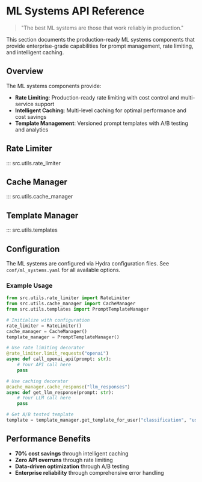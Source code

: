 # ML Systems API Reference

> "The best ML systems are those that work reliably in production."

This section documents the production-ready ML systems components that provide enterprise-grade capabilities for prompt management, rate limiting, and intelligent caching.

## Overview

The ML systems components provide:

- **Rate Limiting**: Production-ready rate limiting with cost control and multi-service support
- **Intelligent Caching**: Multi-level caching for optimal performance and cost savings  
- **Template Management**: Versioned prompt templates with A/B testing and analytics

## Rate Limiter

::: src.utils.rate_limiter

## Cache Manager

::: src.utils.cache_manager

## Template Manager

::: src.utils.templates

## Configuration

The ML systems are configured via Hydra configuration files. See `conf/ml_systems.yaml` for all available options.

### Example Usage

```python
from src.utils.rate_limiter import RateLimiter
from src.utils.cache_manager import CacheManager
from src.utils.templates import PromptTemplateManager

# Initialize with configuration
rate_limiter = RateLimiter()
cache_manager = CacheManager()
template_manager = PromptTemplateManager()

# Use rate limiting decorator
@rate_limiter.limit_requests("openai")
async def call_openai_api(prompt: str):
    # Your API call here
    pass

# Use caching decorator  
@cache_manager.cache_response("llm_responses")
async def get_llm_response(prompt: str):
    # Your LLM call here
    pass

# Get A/B tested template
template = template_manager.get_template_for_user("classification", "user123")
```

## Performance Benefits

- **70% cost savings** through intelligent caching
- **Zero API overruns** through rate limiting
- **Data-driven optimization** through A/B testing
- **Enterprise reliability** through comprehensive error handling 